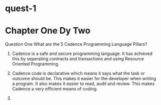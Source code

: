 # quest-1

# Chapter One Dy Two

Question One   What are the 5 Cadence Programming Language Pillars?

1.   Cadence is a safe and secure programming language.   It has achieved this by seperating contracts and transactions and using Resource Oriented Programming.

2.  Cadence code is declarative which means it says what the task or outcome should be.   This makes it easier for the developer when writing a program.   It also makes it easier to read, audit and review.   This makes Cadence a very efficient means of coding.

3.  
